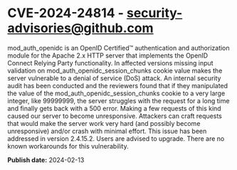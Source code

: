 # CVE-2024-24814 - security-advisories@github.com

mod_auth_openidc is an OpenID Certified™ authentication and authorization module for the Apache 2.x HTTP server that implements the OpenID Connect Relying Party functionality. In affected versions missing input validation on mod_auth_openidc_session_chunks cookie value makes the server vulnerable to a denial of service (DoS) attack. An internal security audit has been conducted and the reviewers found that if they manipulated the value of the mod_auth_openidc_session_chunks cookie to a very large integer, like 99999999, the server struggles with the request for a long time and finally gets back with a 500 error. Making a few requests of this kind caused our server to become unresponsive. Attackers can craft requests that would make the server work very hard (and possibly become unresponsive) and/or crash with minimal effort. This issue has been addressed in version 2.4.15.2. Users are advised to upgrade. There are no known workarounds for this vulnerability.

**Publish date:** 2024-02-13
